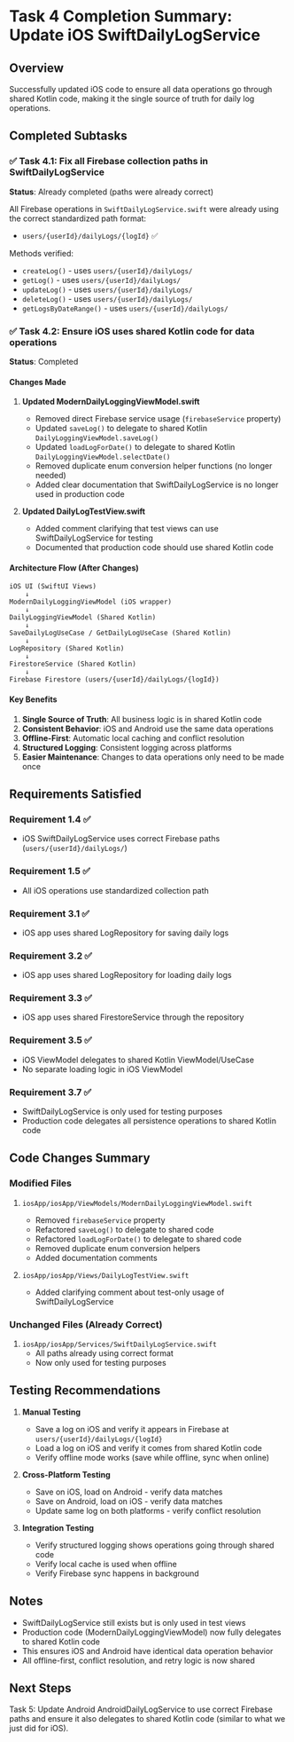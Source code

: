 # Task 4 Completion Summary: Update iOS SwiftDailyLogService

## Overview
Successfully updated iOS code to ensure all data operations go through shared Kotlin code, making it the single source of truth for daily log operations.

## Completed Subtasks

### ✅ Task 4.1: Fix all Firebase collection paths in SwiftDailyLogService
**Status**: Already completed (paths were already correct)

All Firebase operations in `SwiftDailyLogService.swift` were already using the correct standardized path format:
- `users/{userId}/dailyLogs/{logId}` ✅

Methods verified:
- `createLog()` - uses `users/{userId}/dailyLogs/`
- `getLog()` - uses `users/{userId}/dailyLogs/`
- `updateLog()` - uses `users/{userId}/dailyLogs/`
- `deleteLog()` - uses `users/{userId}/dailyLogs/`
- `getLogsByDateRange()` - uses `users/{userId}/dailyLogs/`

### ✅ Task 4.2: Ensure iOS uses shared Kotlin code for data operations
**Status**: Completed

#### Changes Made

1. **Updated ModernDailyLoggingViewModel.swift**
   - Removed direct Firebase service usage (`firebaseService` property)
   - Updated `saveLog()` to delegate to shared Kotlin `DailyLoggingViewModel.saveLog()`
   - Updated `loadLogForDate()` to delegate to shared Kotlin `DailyLoggingViewModel.selectDate()`
   - Removed duplicate enum conversion helper functions (no longer needed)
   - Added clear documentation that SwiftDailyLogService is no longer used in production code

2. **Updated DailyLogTestView.swift**
   - Added comment clarifying that test views can use SwiftDailyLogService for testing
   - Documented that production code should use shared Kotlin code

#### Architecture Flow (After Changes)

```
iOS UI (SwiftUI Views)
    ↓
ModernDailyLoggingViewModel (iOS wrapper)
    ↓
DailyLoggingViewModel (Shared Kotlin)
    ↓
SaveDailyLogUseCase / GetDailyLogUseCase (Shared Kotlin)
    ↓
LogRepository (Shared Kotlin)
    ↓
FirestoreService (Shared Kotlin)
    ↓
Firebase Firestore (users/{userId}/dailyLogs/{logId})
```

#### Key Benefits

1. **Single Source of Truth**: All business logic is in shared Kotlin code
2. **Consistent Behavior**: iOS and Android use the same data operations
3. **Offline-First**: Automatic local caching and conflict resolution
4. **Structured Logging**: Consistent logging across platforms
5. **Easier Maintenance**: Changes to data operations only need to be made once

## Requirements Satisfied

### Requirement 1.4 ✅
- iOS SwiftDailyLogService uses correct Firebase paths (`users/{userId}/dailyLogs/`)

### Requirement 1.5 ✅
- All iOS operations use standardized collection path

### Requirement 3.1 ✅
- iOS app uses shared LogRepository for saving daily logs

### Requirement 3.2 ✅
- iOS app uses shared LogRepository for loading daily logs

### Requirement 3.3 ✅
- iOS app uses shared FirestoreService through the repository

### Requirement 3.5 ✅
- iOS ViewModel delegates to shared Kotlin ViewModel/UseCase
- No separate loading logic in iOS ViewModel

### Requirement 3.7 ✅
- SwiftDailyLogService is only used for testing purposes
- Production code delegates all persistence operations to shared Kotlin code

## Code Changes Summary

### Modified Files
1. `iosApp/iosApp/ViewModels/ModernDailyLoggingViewModel.swift`
   - Removed `firebaseService` property
   - Refactored `saveLog()` to delegate to shared code
   - Refactored `loadLogForDate()` to delegate to shared code
   - Removed duplicate enum conversion helpers
   - Added documentation comments

2. `iosApp/iosApp/Views/DailyLogTestView.swift`
   - Added clarifying comment about test-only usage of SwiftDailyLogService

### Unchanged Files (Already Correct)
1. `iosApp/iosApp/Services/SwiftDailyLogService.swift`
   - All paths already using correct format
   - Now only used for testing purposes

## Testing Recommendations

1. **Manual Testing**
   - Save a log on iOS and verify it appears in Firebase at `users/{userId}/dailyLogs/{logId}`
   - Load a log on iOS and verify it comes from shared Kotlin code
   - Verify offline mode works (save while offline, sync when online)

2. **Cross-Platform Testing**
   - Save on iOS, load on Android - verify data matches
   - Save on Android, load on iOS - verify data matches
   - Update same log on both platforms - verify conflict resolution

3. **Integration Testing**
   - Verify structured logging shows operations going through shared code
   - Verify local cache is used when offline
   - Verify Firebase sync happens in background

## Notes

- SwiftDailyLogService still exists but is only used in test views
- Production code (ModernDailyLoggingViewModel) now fully delegates to shared Kotlin code
- This ensures iOS and Android have identical data operation behavior
- All offline-first, conflict resolution, and retry logic is now shared

## Next Steps

Task 5: Update Android AndroidDailyLogService to use correct Firebase paths and ensure it also delegates to shared Kotlin code (similar to what we just did for iOS).
